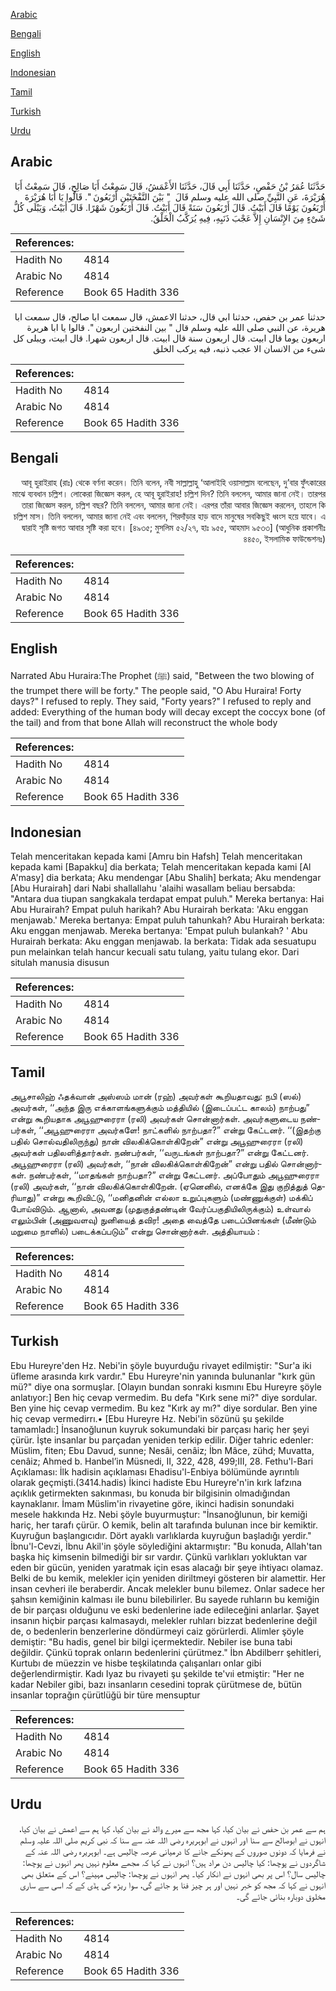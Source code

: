 [Arabic](#arabic)

[Bengali](#bengali)

[English](#english)

[Indonesian](#indonesian)

[Tamil](#tamil)

[Turkish](#turkish)

[Urdu](#urdu)

## Arabic


<div dir="rtl" lang="ar" style={{fontSize:'larger',backgroundColor:'#f8f9fa',padding:20}}>
حَدَّثَنَا عُمَرُ بْنُ حَفْصٍ، حَدَّثَنَا أَبِي قَالَ، حَدَّثَنَا الأَعْمَشُ، قَالَ سَمِعْتُ أَبَا صَالِحٍ، قَالَ سَمِعْتُ أَبَا هُرَيْرَةَ، عَنِ النَّبِيِّ صلى الله عليه وسلم قَالَ ‏ "‏ بَيْنَ النَّفْخَتَيْنِ أَرْبَعُونَ ‏"‏‏.‏ قَالُوا يَا أَبَا هُرَيْرَةَ أَرْبَعُونَ يَوْمًا قَالَ أَبَيْتُ‏.‏ قَالَ أَرْبَعُونَ سَنَةً قَالَ أَبَيْتُ‏.‏ قَالَ أَرْبَعُونَ شَهْرًا‏.‏ قَالَ أَبَيْتُ، وَيَبْلَى كُلُّ شَىْءٍ مِنَ الإِنْسَانِ إِلاَّ عَجْبَ ذَنَبِهِ، فِيهِ يُرَكَّبُ الْخَلْقُ‏.‏
</div>
<div style={{backgroundColor:'#f8f9fa',padding:20, marginBottom: 10}}><table> <thead> <tr> <th>References:</th> <th></th> </tr> </thead> <tbody><tr><td>Hadith No</td><td>4814</td></tr><tr><td>Arabic No</td><td>4814</td></tr><tr><td>Reference</td><td>Book 65 Hadith 336</td></tr></tbody></table></div>


<div dir="rtl" lang="ar" style={{fontSize:'larger',backgroundColor:'#f8f9fa',padding:20}}>
حدثنا عمر بن حفص، حدثنا ابي قال، حدثنا الاعمش، قال سمعت ابا صالح، قال سمعت ابا هريرة، عن النبي صلى الله عليه وسلم قال " بين النفختين اربعون ". قالوا يا ابا هريرة اربعون يوما قال ابيت. قال اربعون سنة قال ابيت. قال اربعون شهرا. قال ابيت، ويبلى كل شىء من الانسان الا عجب ذنبه، فيه يركب الخلق
</div>
<div style={{backgroundColor:'#f8f9fa',padding:20, marginBottom: 10}}><table> <thead> <tr> <th>References:</th> <th></th> </tr> </thead> <tbody><tr><td>Hadith No</td><td>4814</td></tr><tr><td>Arabic No</td><td>4814</td></tr><tr><td>Reference</td><td>Book 65 Hadith 336</td></tr></tbody></table></div>

## Bengali


<div dir="rtl" lang="bn" style={{fontSize:'larger',backgroundColor:'#f8f9fa',padding:20}}>
আবূ হুরাইরাহ (রাঃ) থেকে বর্ণনা করেন। তিনি বলেন, নবী সাল্লাল্লাহু ‘আলাইহি ওয়াসাল্লাম বলেছেন, দু’বার ফুঁৎকারের মাঝে ব্যবধান চল্লিশ। লোকেরা জিজ্ঞেস করল, হে আবূ হুরাইরাহ! চল্লিশ দিন? তিনি বললেন, আমার জানা নেই। তারপর তারা জিজ্ঞেস করল, চল্লিশ বছর? তিনি বললেন, আমার জানা নেই। এরপর তাঁরা আবার জিজ্ঞেস করলেন, তাহলে কি চল্লিশ মাস। তিনি বললেন, আমার জানা নেই এবং বললেন, শিরদাঁড়ার হাড় বাদে মানুষের সবকিছুই ধ্বংস হয়ে যাবে। এ দ্বারাই সৃষ্টি জগত আবার সৃষ্টি করা হবে। [৪৯৩৫; মুসলিম ৫২/২৭, হাঃ ৯৫৫, আহমাদ ৯৫৩৩] (আধুনিক প্রকাশনীঃ ৪৪৫০, ইসলামিক ফাউন্ডেশনঃ)
</div>
<div style={{backgroundColor:'#f8f9fa',padding:20, marginBottom: 10}}><table> <thead> <tr> <th>References:</th> <th></th> </tr> </thead> <tbody><tr><td>Hadith No</td><td>4814</td></tr><tr><td>Arabic No</td><td>4814</td></tr><tr><td>Reference</td><td>Book 65 Hadith 336</td></tr></tbody></table></div>

## English


<div dir="ltr" lang="en" style={{fontSize:'larger',backgroundColor:'#f8f9fa',padding:20}}>
Narrated Abu Huraira:The Prophet (ﷺ) said, "Between the two blowing of the trumpet there will be forty." The people said, "O Abu Huraira! Forty days?" I refused to reply. They said, "Forty years?" I refused to reply and added: Everything of the human body will decay except the coccyx bone (of the tail) and from that bone Allah will reconstruct the whole body
</div>
<div style={{backgroundColor:'#f8f9fa',padding:20, marginBottom: 10}}><table> <thead> <tr> <th>References:</th> <th></th> </tr> </thead> <tbody><tr><td>Hadith No</td><td>4814</td></tr><tr><td>Arabic No</td><td>4814</td></tr><tr><td>Reference</td><td>Book 65 Hadith 336</td></tr></tbody></table></div>

## Indonesian


<div dir="ltr" lang="id" style={{fontSize:'larger',backgroundColor:'#f8f9fa',padding:20}}>
Telah menceritakan kepada kami [Amru bin Hafsh] Telah menceritakan kepada kami [Bapakku] dia berkata; Telah menceritakan kepada kami [Al A'masy] dia berkata; Aku mendengar [Abu Shalih] berkata; Aku mendengar [Abu Hurairah] dari Nabi shallallahu 'alaihi wasallam beliau bersabda: "Antara dua tiupan sangkakala terdapat empat puluh." Mereka bertanya: Hai Abu Hurairah? Empat puluh harikah? Abu Hurairah berkata: 'Aku enggan menjawab.' Mereka bertanya: Empat puluh tahunkah? Abu Hurairah berkata: Aku enggan menjawab. Mereka bertanya: 'Empat puluh bulankah? ' Abu Hurairah berkata: Aku enggan menjawab. Ia berkata: Tidak ada sesuatupu pun melainkan telah hancur kecuali satu tulang, yaitu tulang ekor. Dari situlah manusia disusun
</div>
<div style={{backgroundColor:'#f8f9fa',padding:20, marginBottom: 10}}><table> <thead> <tr> <th>References:</th> <th></th> </tr> </thead> <tbody><tr><td>Hadith No</td><td>4814</td></tr><tr><td>Arabic No</td><td>4814</td></tr><tr><td>Reference</td><td>Book 65 Hadith 336</td></tr></tbody></table></div>

## Tamil


<div dir="ltr" lang="ta" style={{fontSize:'larger',backgroundColor:'#f8f9fa',padding:20}}>
அபூசாலிஹ் ஃதக்வான் அஸ்ஸம் மான் (ரஹ்) அவர்கள் கூறியதாவது: நபி (ஸல்) அவர்கள், ‘‘அந்த இரு எக்காளங்களுக்கும் மத்தியில் (இடைப்பட்ட காலம்) நாற்பது” என்று கூறியதாக அபூஹுரைரா (ரலி) அவர்கள் சொன்னார்கள். அவர்களுடைய நண்பர்கள், ‘‘அபூஹுரைரா அவர்களே! நாட்களில் நாற்பதா?” என்று கேட்டனர். ‘‘(இதற்கு பதில் சொல்வதிலிருந்து) நான் விலகிக்கொள்கிறேன்” என்று அபூஹுரைரா (ரலி) அவர்கள் பதிலளித்தார்கள். நண்பர்கள், ‘‘வருடங்கள் நாற்பதா?” என்று கேட்டனர். அபூஹுரைரா (ரலி) அவர்கள், ‘‘நான் விலகிக்கொள்கிறேன்” என்று பதில் சொன்னார்கள். நண்பர்கள், ‘‘மாதங்கள் நாற்பதா?” என்று கேட்டனர். அப்போதும் அபூஹுரைரா (ரலி) அவர்கள், ‘‘நான் விலகிக்கொள்கிறேன். (ஏனெனில், எனக்கே இது குறித்துத் தெரியாது)” என்று கூறிவிட்டு, ‘‘மனிதனின் எல்லா உறுப்புகளும் (மண்ணுக்குள்) மக்கிப் போய்விடும். ஆனால், அவனது (முதுகுத்தண்டின் வேர்ப்பகுதியிலிருக்கும்) உள்வால் எலும்பின் (அணுவளவு) நுனியைத் தவிர! அதை வைத்தே படைப்பினங்கள் (மீண்டும் மறுமை நாளில்) படைக்கப்படும்” என்று சொன்னார்கள். அத்தியாயம் :
</div>
<div style={{backgroundColor:'#f8f9fa',padding:20, marginBottom: 10}}><table> <thead> <tr> <th>References:</th> <th></th> </tr> </thead> <tbody><tr><td>Hadith No</td><td>4814</td></tr><tr><td>Arabic No</td><td>4814</td></tr><tr><td>Reference</td><td>Book 65 Hadith 336</td></tr></tbody></table></div>

## Turkish


<div dir="ltr" lang="tr" style={{fontSize:'larger',backgroundColor:'#f8f9fa',padding:20}}>
Ebu Hureyre'den Hz. Nebi'in şöyle buyurduğu rivayet edilmiştir: "Sur'a iki üfleme arasında kırk vardır." Ebu Hureyre'nin yanında bulunanlar "kırk gün mü?" diye ona sormuşlar. [Olayın bundan sonraki kısmını Ebu Hureyre şöyle anlatıyor:] Ben hiç cevap vermedim. Bu defa "Kırk sene mi?" diye sordular. Ben yine hiç cevap vermedim. Bu kez "Kırk ay mı?" diye sordular. Ben yine hiç cevap vermedirrı.• [Ebu Hureyre Hz. Nebi'in sözünü şu şekilde tamamladı:] İnsanoğlunun kuyruk sokumundaki bir parçası hariç her şeyi çürür. İşte insanlar bu parçadan yeniden terkip edilir. Diğer tahric edenler: Müslim, fiten; Ebu Davud, sunne; Nesâi, cenâiz; İbn Mâce, zühd; Muvatta, cenâiz; Ahmed b. Hanbel’in Müsnedi, II, 322, 428, 499;III, 28. Fethu'l-Bari Açıklaması: İlk hadisin açıklaması Ehadisu'l-Enbiya bölümünde ayrıntılı olarak geçmişti.(3414.hadis) İkinci hadiste Ebu Hureyre'n'in kırk lafzına açıklık getirmekten sakınması, bu konuda bir bilgisinin olmadığından kaynaklanır. İmam Müslim'in rivayetine göre, ikinci hadisin sonundaki mesele hakkında Hz. Nebi şöyle buyurmuştur: "İnsanoğlunun, bir kemiği hariç, her tarafı çürür. O kemik, belin alt tarafında bulunan ince bir kemiktir. Kuyruğun başlangıcıdır. Dört ayaklı varlıklarda kuyruğun başladığı yerdir." İbnu'l-Cevzi, İbnu Akil'in şöyle söylediğini aktarmıştır: "Bu konuda, Allah'tan başka hiç kimsenin bilmediği bir sır vardır. Çünkü varlıkları yokluktan var eden bir gücün, yeniden yaratmak için esas alacağı bir şeye ihtiyacı olamaz. Belki de bu kemik, melekler için yeniden diriltmeyi gösteren bir alamettir. Her insan cevheri ile beraberdir. Ancak melekler bunu bilemez. Onlar sadece her şahsın kemiğinin kalması ile bunu bilebilirler. Bu sayede ruhların bu kemiğin de bir parçası olduğunu ve eski bedenlerine iade edileceğini anlarlar. Şayet insanın hiçbir parçası kalmasaydı, melekler ruhları bizzat bedenlerine değil de, o bedenlerin benzerlerine döndürmeyi caiz görürlerdi. Alimler şöyle demiştir: "Bu hadis, genel bir bilgi içermektedir. Nebiler ise buna tabi değildir. Çünkü toprak onların bedenlerini çürütmez." İbn Abdilberr şehitleri, Kurtubı de müezzin ve hisbe teşkilatında çalışanları onlar gibi değerlendirmiştir. Kadı Iyaz bu rivayeti şu şekilde te'vıi etmiştir: "Her ne kadar Nebiler gibi, bazı insanların cesedini toprak çürütmese de, bütün insanlar toprağın çürütlüğü bir türe mensuptur
</div>
<div style={{backgroundColor:'#f8f9fa',padding:20, marginBottom: 10}}><table> <thead> <tr> <th>References:</th> <th></th> </tr> </thead> <tbody><tr><td>Hadith No</td><td>4814</td></tr><tr><td>Arabic No</td><td>4814</td></tr><tr><td>Reference</td><td>Book 65 Hadith 336</td></tr></tbody></table></div>

## Urdu


<div dir="rtl" lang="ur" style={{fontSize:'larger',backgroundColor:'#f8f9fa',padding:20}}>
ہم سے عمر بن حفص نے بیان کیا، کہا مجھ سے میرے والد نے بیان کیا، کہا ہم سے اعمش نے بیان کیا، انہوں نے ابوصالح سے سنا اور انہوں نے ابوہریرہ رضی اللہ عنہ سے سنا کہ نبی کریم صلی اللہ علیہ وسلم نے فرمایا کہ دونوں صوروں کے پھونکے جانے کا درمیانی عرصہ چالیس ہے۔ ابوہریرہ رضی اللہ عنہ کے شاگردوں نے پوچھا: کیا چالیس دن مراد ہیں؟ انہوں نے کہا کہ مجھے معلوم نہیں پھر انہوں نے پوچھا: چالیس سال؟ اس پر بھی انہوں نے انکار کیا۔ پھر انہوں نے پوچھا: چالیس مہینے؟ اس کے متعلق بھی انہوں نے کہا کہ مجھ کو خبر نہیں اور ہر چیز فنا ہو جائے گی، سوا ریڑھ کی ہڈی کے کہ اسی سے ساری مخلوق دوبارہ بنائی جائے گی۔
</div>
<div style={{backgroundColor:'#f8f9fa',padding:20, marginBottom: 10}}><table> <thead> <tr> <th>References:</th> <th></th> </tr> </thead> <tbody><tr><td>Hadith No</td><td>4814</td></tr><tr><td>Arabic No</td><td>4814</td></tr><tr><td>Reference</td><td>Book 65 Hadith 336</td></tr></tbody></table></div>
